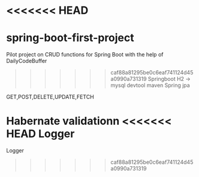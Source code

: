 <<<<<<< HEAD
=======
# spring-boot-first-project
Pilot project on CRUD functions for Spring Boot with the help of DailyCodeBuffer
>>>>>>> caf88a81295be0c6eaf741124d45a0990a731319
Springboot 
H2 -> mysql 
devtool
maven
Spring jpa

GET,POST,DELETE,UPDATE,FETCH

Habernate validationn
<<<<<<< HEAD
Logger
=======
Logger
>>>>>>> caf88a81295be0c6eaf741124d45a0990a731319
